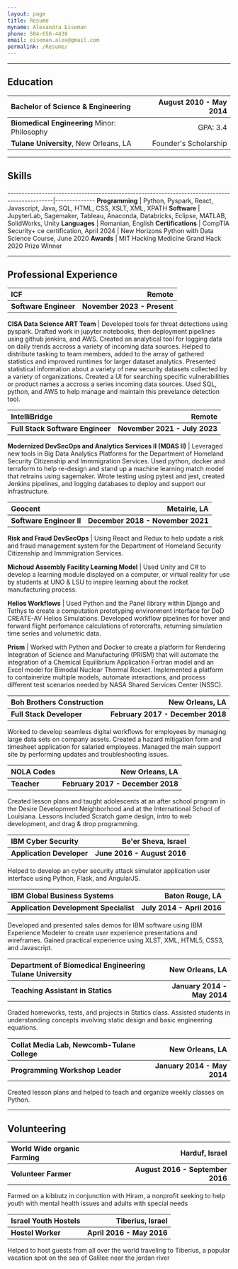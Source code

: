```yaml
---
layout: page
title: Resume
myname: Alexandra Eiseman
phone: 504-656-4439
email: eiseman.alex@gmail.com
permalink: /Resume/
---
```

<style>
table{
width:100%}
</style>
---

## Education


| **Bachelor of Science & Engineering**            | August 2010 - May 2014 |
|:--------------------------------------------------------------------------- | ----------------------:|
| **Biomedical Engineering** Minor: Philosophy                             		              |                GPA: 3.4 |
| **Tulane University**, New Orleans, LA                                      |  Founder's Scholarship |

---

## Skills


----------------------------------------------------------------------------------------------|--------------
**Programming**                                  | Python, Pyspark, React, Javascript, Java, SQL, HTML, CSS, XSLT, XML, XPATH
**Software**                                     | JupyterLab, Sagemaker, Tableau, Anaconda, Databricks, Eclipse, MATLAB, SolidWorks, Unity
**Languages**                                    | Romanian, English
**Certifications**                               | CompTIA Security+ ce certification, April 2024
                                                 | New Horizons Python with Data Science Course, June 2020
**Awards**                                       | MIT Hacking Medicine Grand Hack 2020 Prize Winner

---

## Professional Experience

**ICF** | **Remote**
:---------------------------------|-----------------:
**Software Engineer**| **November 2023 - Present**

**CISA Data Science ART Team** |
Developed tools for threat detections using pyspark. Drafted work in jupyter notebooks, then deployment pipelines using github jenkins, and AWS. Created an analytical tool for logging data on daily trends accross a variety of incoming data sources. Helped to distribute tasking to team members, added to the array of gathered statistics and improved runtimes for larger dataset analytics. Presented statistical information about a variety of new security datasets collected by a variety of organizations. Created a UI for searching specific vulnerabilities or product names a accross a series incoming data sources. Used SQL, python, and AWS to help manage and maintain this prevelance detection tool.

**IntelliBridge** | **Remote**
:---------------------------------|-----------------:
**Full Stack Software Engineer**| **November 2021 - July 2023**

**Modernized DevSecOps and Analytics Services II (MDAS II)** |
Leveraged new tools in Big Data Analytics Platforms for the Department of Homeland Security Citizenship and Immmigration Services. Used python, docker and terraform to help re-design and stand up a machine learning match model that retrains using sagemaker. Wrote testing using pytest and jest, created Jenkins pipelines, and logging databases to deploy and support our infrastructure.

**Geocent** | **Metairie, LA**
:---------------------------------|-----------------:
**Software Engineer II**| **December 2018 - November 2021**

**Risk and Fraud DevSecOps** |
Using React and Redux to help update a risk and fraud management system for the Department of Homeland Security Citizenship and Immmigration Services.

**Michoud Assembly Facility Learning Model** |
Used Unity and C# to develop a learning module displayed on a computer, or virtual reality for use by students at UNO & LSU to inspire learning about the rocket manufacturing process.

**Helios Workflows** |
Used Python and the Panel library within Django and Tethys to create a computation prototyping environment interface for DoD CREATE-AV Helios Simulations. Developed workflow pipelines for hover and forward flight perfomance calculations of rotorcrafts, returning simulation time series and volumetric data.

**Prism** |
Worked with Python and Docker to create a platform for Rendering Integration of Science and Manufacturing (PRISM) that will automate the integration of a Chemical Equilibrium Application Fortran model and an Excel model for Bimodal Nuclear Thermal Rocket. Implemented a platform to containerize multiple models, automate interactions, and process different test scenarios needed by NASA Shared Services Center (NSSC).

**Boh Brothers Construction** | **New Orleans, LA**
:---------------------------------|-----------------:
**Full Stack Developer**| **February 2017 - December 2018**

Worked to develop seamless digital workflows for employees by managing large data sets on company assets. Created a hazard mitigation form and timesheet application for salaried employees. Managed the main support site by performing updates and troubleshooting issues.

**NOLA Codes** | **New Orleans, LA**
:---------------------------------|-----------------:
**Teacher**| **February 2017 - December 2018**

Created lesson plans and taught adolescents at an after school program in the Desire Development Neighborhood and at the International School of Louisiana. Lessons included Scratch game design, intro to web development, and drag & drop programming.

**IBM Cyber Security** | **Be'er Sheva, Israel**
:---------------------------------|-----------------:
**Application Developer**| **June 2016 - August 2016**

Helped to develop an cyber security attack simulator application user interface using Python, Flask, and AngularJS.

**IBM Global Business Systems** | **Baton Rouge, LA**
:---------------------------------|-----------------:
**Application Development Specialist**| **July 2014 - April 2016**

Developed and presented sales demos for IBM software using IBM Experience Modeler to create 
user experience presentations and wireframes. Gained practical experience using XLST, XML, HTML5, CSS3, and Javascript. 

<!--**Department of Biomedical Engineering Tulane University** | **New Orleans, LA**
:---------------------------------|-----------------:
**Ventilator Associated Pneumonia Prevention** | **August 2012 - May 2014**

Codesigned an angle-measuring device and user interface for lowering patient 
risk of hospital-acquired pneumonia and bed sores by constantly tracking patient angles 
and alerting caregivers of risk.-->

<!--**Department of Biomedical Engineering Tulane University** | **New Orleans, LA**
:---------------------------------|-----------------:
**Optimization of Spring Powered Stilts** | **August 2012 - May 2014**

Researched the relationship between stilts and prosthetics while modeling designs for improving 
fiberglass stilts for extended use in parade culture as well as suggestions for more cost 
efficient adjustable prosthetic designs.-->

**Department of Biomedical Engineering Tulane University** | **New Orleans, LA**
:---------------------------------|-----------------:
**Teaching Assistant in Statics** | **January 2014 - May 2014**

Graded homeworks, tests, and projects in Statics class. Assisted students in understanding 
concepts involving static design and basic engineering equations.

**Collat Media Lab, Newcomb-Tulane College** | **New Orleans, LA**
:---------------------------------|-----------------:
**Programming Workshop Leader** | **January 2014 - May 2014**

Created lesson plans and helped to teach and organize weekly classes on Python.

<!--**Collat Media Lab, Newcomb-Tulane College** | **New Orleans, LA**
:---------------------------------|-----------------:
**Web Designer & Webmaster**| **May 2013 - May 2014**

Created and actively maintained the website for Tulane Women in Technology and 
organized an online archive of female parade groups in New Orleans and their web presence.-->

---

## Volunteering


**World Wide organic Farming** | **Harduf, Israel**
:---------------------------------|-----------------:
**Volunteer Farmer** | **August 2016 - September 2016**

Farmed on a kibbutz in conjunction with Hiram,
 a nonprofit seeking to help youth with mental health issues and adults with special needs

**Israel Youth Hostels** | **Tiberius, Israel**
:---------------------------------|-----------------:
**Hostel Worker** | **April 2016 - May 2016**

Helped to host guests from all over the world traveling to Tiberius, a popular
vacation spot on the sea of Galilee near the jordan river

<!-- **Ancient Ancestors** | **New Orleans, LA**
:---------------------------------|-----------------:
**Web Designer** | **June 2013 - May 2014**

Helped to develop the website for a traveling evolution education nonprofit organization. -->
